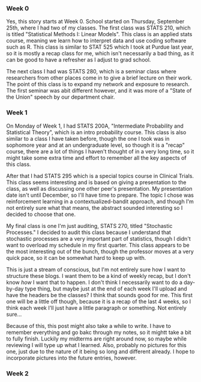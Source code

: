 ### Week 0

Yes, this story starts at Week 0. School started on Thursday, September 25th, where I had two of my classes. 
The first class was STATS 210, which is titled "Statistical Methods I: Linear Models". This class is an applied stats course, meaning we learn how to interpret data and use coding software such as R.
This class is similar to STAT 525 which I took at Purdue last year, so it is mostly a recap class for me, which isn't necessarily a bad thing, as it can be good to have a refresher as I adjust to grad school.

The next class I had was STATS 280, which is a seminar class where researchers from other places come in to give a brief lecture on their work. The point of this class is to expand my network and exposure to research. The first seminar was abit different however, and it was more of a "State of the Union" speech by our department chair. 

### Week 1

On Monday of Week 1, I had STATS 200A, "Intermediate Probability and Statistical Theory", which is an intro probability course. This class is also similar to a class I have taken before, though the one I took was in sophomore year and at an undergraduate level, so though it is a "recap" course, there are a lot of things I haven't thought of in a very long time, so it might take some extra time and effort to remember all the key aspects of this class. 

After that I had STATS 295 which is a special topics course in Clinical Trials. This class seems interesting and is based on giving a presentation to the class, as well as discussing one other peer's presentation. My presentation date isn't until December, so I'll have time to prepare. The topic I chose was reinforcement learning in a contextualized-bandit approach, and though I'm not entirely sure what that means, the abstract sounded interesting so I decided to choose that one.

My final class is one I'm just auditing, STATS 270, titled "Stochastic Processes."
I decided to audit this class because I understand that stochastic processes are a very important part of statistics, though I didn't want to overload my schedule in my first quarter. This class appears to be the most interesting out of the bunch, though the professor moves at a very quick pace, so it can be somewhat hard to keep up with.

This is just a stream of conscious, but I'm not entirely sure how I want to structure these blogs. I want them to be a kind of weekly recap, but I don't know _how_ I want that to happen. I don't think I necessarily want to do a day-by-day type thing, but maybe just at the end of each week I'll upload and have the headers be the classes? I think that sounds good for me. This first one will be a little off though, because it is a recap of the last 4 weeks, so I think each week I'll just have a little paragraph or something. Not entirely sure...

Because of this, this post might also take a while to write. I have to remember everything and go bakc through my notes, so it mightt take a bit to fully finish. Luckily my midterms are right around now, so maybe while reviewing I will type up what I learned. Also, probably no pictures for this one, just due to the nature of it being so long and different already. I hope to incorporate pictures into the future entries, however. 

### Week 2

